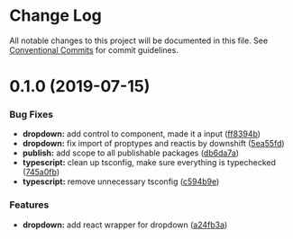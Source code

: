 # Change Log

All notable changes to this project will be documented in this file.
See [Conventional Commits](https://conventionalcommits.org) for commit guidelines.

# 0.1.0 (2019-07-15)


### Bug Fixes

* **dropdown:** add control to component, made it a input ([ff8394b](https://github.com/fremtind/jokul/commit/ff8394b))
* **dropdown:** fix import of proptypes and reactis by downshift ([5ea55fd](https://github.com/fremtind/jokul/commit/5ea55fd))
* **publish:** add scope to all publishable packages ([db6da7a](https://github.com/fremtind/jokul/commit/db6da7a))
* **typescript:** clean up tsconfig, make sure everything is typechecked ([745a0fb](https://github.com/fremtind/jokul/commit/745a0fb))
* **typescript:** remove unnecessary tsconfig ([c594b9e](https://github.com/fremtind/jokul/commit/c594b9e))


### Features

* **dropdown:** add react wrapper for dropdown ([a24fb3a](https://github.com/fremtind/jokul/commit/a24fb3a))

